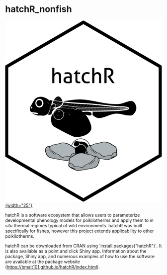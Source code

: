 # hatchR_nonfish

[![](misc/hatchR_logo.png){width="25"}](https://bmait101.github.io/hatchR/index.html)

hatchR is a software ecosystem that allows users to parameterize developmental phenology models for poikilotherms and apply them to *in situ* thermal regimes typical of wild environments. hatchR was built specifically for fishes, however this project extends applicability to other poikilotherms.

hatchR can be downloaded from CRAN using \`install.packages("hatchR")\`. It is also available as a point and click Shiny app. Information about the package, Shiny app, and numerous examples of how to use the software are available at the package website (<https://bmait101.github.io/hatchR/index.html>).
